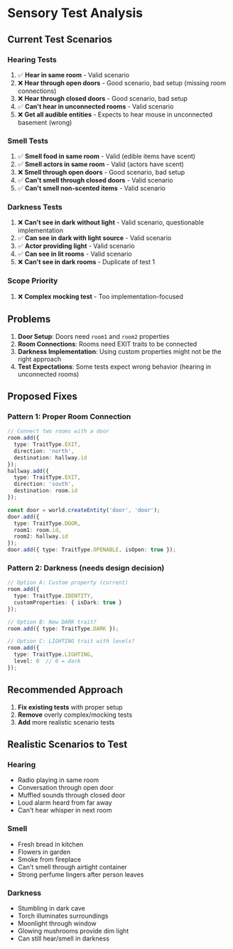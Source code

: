 # Sensory Test Analysis

## Current Test Scenarios

### Hearing Tests
1. ✅ **Hear in same room** - Valid scenario
2. ❌ **Hear through open doors** - Good scenario, bad setup (missing room connections)
3. ❌ **Hear through closed doors** - Good scenario, bad setup
4. ✅ **Can't hear in unconnected rooms** - Valid scenario
5. ❌ **Get all audible entities** - Expects to hear mouse in unconnected basement (wrong)

### Smell Tests
1. ✅ **Smell food in same room** - Valid (edible items have scent)
2. ✅ **Smell actors in same room** - Valid (actors have scent)
3. ❌ **Smell through open doors** - Good scenario, bad setup
4. ✅ **Can't smell through closed doors** - Valid scenario
5. ✅ **Can't smell non-scented items** - Valid scenario

### Darkness Tests
1. ❌ **Can't see in dark without light** - Valid scenario, questionable implementation
2. ✅ **Can see in dark with light source** - Valid scenario
3. ✅ **Actor providing light** - Valid scenario
4. ✅ **Can see in lit rooms** - Valid scenario
5. ❌ **Can't see in dark rooms** - Duplicate of test 1

### Scope Priority
1. ❌ **Complex mocking test** - Too implementation-focused

## Problems

1. **Door Setup**: Doors need `room1` and `room2` properties
2. **Room Connections**: Rooms need EXIT traits to be connected
3. **Darkness Implementation**: Using custom properties might not be the right approach
4. **Test Expectations**: Some tests expect wrong behavior (hearing in unconnected rooms)

## Proposed Fixes

### Pattern 1: Proper Room Connection
```typescript
// Connect two rooms with a door
room.add({ 
  type: TraitType.EXIT,
  direction: 'north',
  destination: hallway.id
});
hallway.add({
  type: TraitType.EXIT,
  direction: 'south',
  destination: room.id
});

const door = world.createEntity('door', 'door');
door.add({ 
  type: TraitType.DOOR,
  room1: room.id,
  room2: hallway.id
});
door.add({ type: TraitType.OPENABLE, isOpen: true });
```

### Pattern 2: Darkness (needs design decision)
```typescript
// Option A: Custom property (current)
room.add({
  type: TraitType.IDENTITY,
  customProperties: { isDark: true }
});

// Option B: New DARK trait?
room.add({ type: TraitType.DARK });

// Option C: LIGHTING trait with levels?
room.add({ 
  type: TraitType.LIGHTING,
  level: 0  // 0 = dark
});
```

## Recommended Approach

1. **Fix existing tests** with proper setup
2. **Remove** overly complex/mocking tests
3. **Add** more realistic scenario tests

## Realistic Scenarios to Test

### Hearing
- Radio playing in same room
- Conversation through open door
- Muffled sounds through closed door
- Loud alarm heard from far away
- Can't hear whisper in next room

### Smell
- Fresh bread in kitchen
- Flowers in garden
- Smoke from fireplace
- Can't smell through airtight container
- Strong perfume lingers after person leaves

### Darkness
- Stumbling in dark cave
- Torch illuminates surroundings
- Moonlight through window
- Glowing mushrooms provide dim light
- Can still hear/smell in darkness